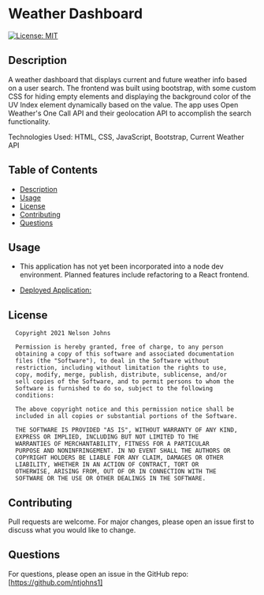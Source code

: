 
# Weather Dashboard

[![License: MIT](https://img.shields.io/badge/License-MIT-yellow.svg)](https://opensource.org/licenses/MIT)

## Description

A weather dashboard that displays current and future weather info based on a user search. The frontend was built using bootstrap, with some custom CSS for hiding empty elements and displaying the background color of the UV Index element dynamically based on the value. The app uses Open Weather's One Call API and their geolocation API to accomplish the search functionality.

Technologies Used: HTML, CSS, JavaScript, Bootstrap, Current Weather API

## Table of Contents

- [Description](#description)
- [Usage](#usage)
- [License](#license)
- [Contributing](#contributing)
- [Questions](#questions)

## Usage

* This application has not yet been incorporated into a node dev environment. Planned features include refactoring to a React frontend.

* [Deployed Application:](https://ntjohns1.github.io/Weather-Dashboard/)

## License  

      Copyright 2021 Nelson Johns

      Permission is hereby granted, free of charge, to any person 
      obtaining a copy of this software and associated documentation 
      files (the "Software"), to deal in the Software without 
      restriction, including without limitation the rights to use, 
      copy, modify, merge, publish, distribute, sublicense, and/or 
      sell copies of the Software, and to permit persons to whom the 
      Software is furnished to do so, subject to the following 
      conditions:
      
      The above copyright notice and this permission notice shall be 
      included in all copies or substantial portions of the Software.
      
      THE SOFTWARE IS PROVIDED "AS IS", WITHOUT WARRANTY OF ANY KIND,
      EXPRESS OR IMPLIED, INCLUDING BUT NOT LIMITED TO THE 
      WARRANTIES OF MERCHANTABILITY, FITNESS FOR A PARTICULAR 
      PURPOSE AND NONINFRINGEMENT. IN NO EVENT SHALL THE AUTHORS OR 
      COPYRIGHT HOLDERS BE LIABLE FOR ANY CLAIM, DAMAGES OR OTHER 
      LIABILITY, WHETHER IN AN ACTION OF CONTRACT, TORT OR 
      OTHERWISE, ARISING FROM, OUT OF OR IN CONNECTION WITH THE 
      SOFTWARE OR THE USE OR OTHER DEALINGS IN THE SOFTWARE.
      
## Contributing
Pull requests are welcome. For major changes, please open an issue first to discuss what you would like to change.

## Questions
For questions, please open an issue in the GitHub repo: [https://github.com/ntjohns1]